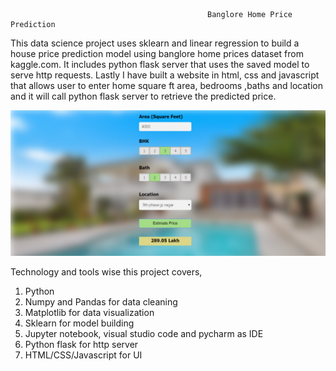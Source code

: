                                                 Banglore Home Price Prediction
This data science project uses sklearn and linear regression to build a house price prediction model using banglore home prices dataset from kaggle.com. 
It includes python flask server that uses the saved model to serve http requests. 
Lastly I have built a website in html, css and javascript that allows user to enter home square ft area, bedrooms ,baths and location and it will call python flask server to retrieve the predicted price.

![](website_image.png)

Technology and tools wise this project covers,

1. Python    
2. Numpy and Pandas for data cleaning
3. Matplotlib for data visualization
4. Sklearn for model building
5. Jupyter notebook, visual studio code and pycharm as IDE
6. Python flask for http server
7. HTML/CSS/Javascript for UI
